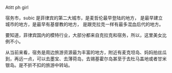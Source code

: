 Atitt ph girl

宿务市，subic
是菲律宾的第二大城市，是麦哲伦最早登陆的地方，
是最早建立城市的地方，是最早有基督教的地方，
是跟克拉克一样有最多混血后代的地方。

要知道，菲律宾国内的模特行业，大部分都来自克拉克和宿务，所以，这里美女比例不小。


从当前来看，宿务是周边旅游资源最为丰富的地方，附近有麦克坦岛、妈妈拍丝瓜到，再远一点，可以去墨宝、去薄荷岛，去锡基霍尔岛甚至于去杜马盖地或者甘米银岛。是不折不扣的旅游中转站。
